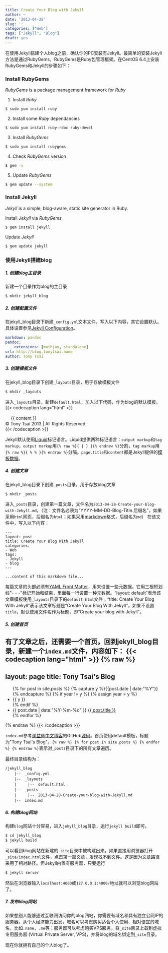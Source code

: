 ```yaml
---
title: Create Your Blog with Jekyll
author: ~
date: '2013-04-28'
slug: ''
categories: ["Web"]
tags: ["Jekyll", "Blog"]
draft: yes
---
```


在使用Jekyll搭建个人blog之前，确认你的PC安装有Jekyll。最简单的安装Jekyll方法是通过RubyGems，RubyGems是Ruby包管理框架。在CentOS 6.4上安装RubyGems和Jekyll的步骤如下：

### Install RubyGems
*RubyGems* is a package management framework for *Ruby*

1. Install *Ruby*
``` bash
$ sudo yum install ruby
```

2. Install some *Ruby* dependancies
``` bash
$ sudo yum install ruby-rdoc ruby-devel
```

3. Install *RubyGems*
``` bash
$ sudo yum install rubygems
```

4. Check *RubyGems* version
``` bash
$ gem -v
```

5. Update *RubyGems*
``` bash
$ gem update --system
```

### Install Jekyll
*Jekyll* is a simple, blog-aware, static site generator in Ruby.

Install *Jekyll* via *RubyGems*
``` bash
$ gem install jekyll
```

Update *Jekyll*
``` bash
$ gem update jekyll
```

### 使用Jekyll搭建blog

##### 1. 创建blog主目录
新建一个目录作为blog的主目录
``` bash
$ mkdir jekyll_blog
```

##### 2. 创建配置文件
在jekyll_blog目录下新建`_config.yml`文本文件，写入以下内容，其它设置默认。具体设置参见[Jekyll Configuration](https://github.com/mojombo/jekyll/wiki/Configuration)。
``` yaml
markdown: pandoc
pandoc: 
    extensions: [mathjax, standalone]
url: http://blog.tonytsai.name
author: Tony Tsai
```

##### 3. 创建模板文件
在jekyll_blog目录下创建`_layouts`目录，用于存放模板文件
``` bash
$ mkdir _layouts
```

进入`_layouts`目录，新建`default.html`，加入以下代码，作为blog的默认模板。
{{< codecaption lang="html" >}}
<!DOCTYPE html>
<html>
  <head>
    <meta http-equiv="content-type" content="text/html; charset=utf-8"/>
    <title>{{ page.title }}</title>
  </head>
        　
  <body>
    {{ content }}
    <footer>
      &copy; Tony Tsai 2013 | All Rights Reserved.
    </footer>
  </body>
</html>
{{< /codecaption >}}

Jekyll默认使用[Liquid](https://github.com/shopify/liquid/wiki/liquid-for-designers)标记语言。Liquid提供两种标记语言：`output markup`和`tag markup`，`output markup`用`{% raw %}{ { } }{% endraw %}`分割，`tag markup`用`{% raw %}{ % % }{% endraw %}`分隔。`page.title`和`content`都是Jekyll提供的[模板数据](https://github.com/mojombo/jekyll/wiki/Template-Data)。

##### 4. 创建文章
在jekyll_blog目录下创建`_posts`目录，用于存放blog文章
``` bash
$ mkdir _posts
```

进入`_posts`目录，创建第一篇文章，文件名为`2013-04-28-Create-your-blog-with-Jekyll.md`。（注：文件名必须为"YYYY-MM-DD-Blog-Title.后缀名"，如果采用`html`网页，后缀名为`html`；如果采用[markdown](http://daringfireball.net/projects/markdown/)格式，后缀名为`md`）
在该文件中，写入以下内容：
```
---
layout: post
title: Create Your Blog With Jekyll
categories:
- Web
tags:
- Jekyll
- blog
---

...content of this markdown file...
```

每篇文章的头部必须有[YAML Front Matter](https://github.com/mojombo/jekyll/wiki/YAML-Front-Matter)，用来设置一些元数据。它用三根短划线"- - -"标记开始和结束，里面每一行设置一种元数据。“layout: default”表示该文章模板使用`_layouts`目录下的`default.html`文件；“title: Create Your Blog With Jekyll”表示该文章标题是“Create Your Blog With Jekyll”，如果不设置`title`，默认使用文件名作为标题，即“Create your blog with Jekyll”。

##### 5. 创建首页
有了文章之后，还需要一个首页。回到jekyll_blog目录，新建一个`index.md`文件，内容如下：
{{< codecaption lang="html" >}}
{% raw %}
---
layout: page
title: Tony Tsai's Blog
---

<ul class="listing">
{% for post in site.posts %}
  {% capture y %}{{post.date | date:"%Y"}}{% endcapture %}
  {% if year != y %}
  {% assign year = y %}
  <li class="listing-seperator">{{ y }}</li>
  {% endif %}
  <li class="listing-item">
    <time datetime="{{ post.date | date:"%Y-%m-%d" }}">{{ post.date | date:"%Y-%m-%d" }}</time>
    <a href="{{ site.url }}{{ post.url }}" title="{{ post.title }}">{{ post.title }}</a>
  </li>
{% endfor %}
</ul>
{% endraw %}
{{< /codecaption >}}

`index.md`参考[谢益辉中文博客](http://yihui.name/cn/)的GitHub[源码](https://github.com/yihui/cn)。首页使用default模板，标题为"Tony Tsai's Blog"。`{% raw %} {% for post in site.posts %} {% endfor %} {% endraw %}`表示对`_posts`目录下的所有文章遍历。

最终目录结构为：
```
/jekyll_blog
    |--　_config.yml
    |--　_layouts
    |     |--　default.html
    |--　_posts
    |     |--　2013-04-28-Create-your-blog-with-Jekyll.md
    |--　index.md
```

##### 6. 构建blog网站
构建`blog`网站十分容易，进入`jekyll_blog`目录，运行`jekyll build`即可。
``` bash
$ cd jekyll_blog
$ jekyll build
```

可以看到blog网站在新建的`_site`目录中被构建出来。如果直接用浏览器打开`_site/index.html`文件，点击第一篇文章，发现找不到文件。这是因为文章路径采用了相对路径。但Jekyll内置有服务器，只要运行
``` bash
$ jekyll server
```

然后在浏览器输入`localhost:4000`或`127.0.0.1:4000/`地址就可以浏览blog网站了。

##### 7. 发布blog网站
如果想别人能够通过互联网访问你的blog网站，你需要有域名和具有独立公网IP的服务器。从个人经济能力出发，域名可以考虑购买适合个人使用、相对便宜的域名，比如`.name`，`.me`等；服务器可以考虑购买VPS服务。将`_site`目录上载到虚拟专用服务器 (Virtual Private Server, VPS)，并将blog的域名绑定到`_site`目录。

现在你就拥有自己的个人blog了。
